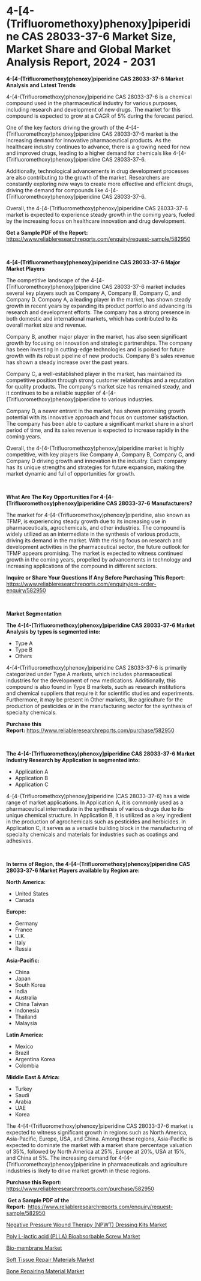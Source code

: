<p><h1>4-[4-(Trifluoromethoxy)phenoxy]piperidine CAS 28033-37-6 Market Size, Market Share and Global Market Analysis Report, 2024 - 2031</h1></p><p><strong>4-[4-(Trifluoromethoxy)phenoxy]piperidine CAS 28033-37-6 Market Analysis and Latest Trends</strong></p>
<p><p>4-[4-(Trifluoromethoxy)phenoxy]piperidine CAS 28033-37-6 is a chemical compound used in the pharmaceutical industry for various purposes, including research and development of new drugs. The market for this compound is expected to grow at a CAGR of 5% during the forecast period.</p><p>One of the key factors driving the growth of the 4-[4-(Trifluoromethoxy)phenoxy]piperidine CAS 28033-37-6 market is the increasing demand for innovative pharmaceutical products. As the healthcare industry continues to advance, there is a growing need for new and improved drugs, leading to a higher demand for chemicals like 4-[4-(Trifluoromethoxy)phenoxy]piperidine CAS 28033-37-6.</p><p>Additionally, technological advancements in drug development processes are also contributing to the growth of the market. Researchers are constantly exploring new ways to create more effective and efficient drugs, driving the demand for compounds like 4-[4-(Trifluoromethoxy)phenoxy]piperidine CAS 28033-37-6.</p><p>Overall, the 4-[4-(Trifluoromethoxy)phenoxy]piperidine CAS 28033-37-6 market is expected to experience steady growth in the coming years, fueled by the increasing focus on healthcare innovation and drug development.</p></p>
<p><strong>Get a Sample PDF of the Report:&nbsp;</strong> <a href="https://www.reliableresearchreports.com/enquiry/request-sample/582950">https://www.reliableresearchreports.com/enquiry/request-sample/582950</a></p>
<p>&nbsp;</p>
<p><strong>4-[4-(Trifluoromethoxy)phenoxy]piperidine CAS 28033-37-6 Major Market Players</strong></p>
<p><p>The competitive landscape of the 4-[4-(Trifluoromethoxy)phenoxy]piperidine CAS 28033-37-6 market includes several key players such as Company A, Company B, Company C, and Company D. Company A, a leading player in the market, has shown steady growth in recent years by expanding its product portfolio and advancing its research and development efforts. The company has a strong presence in both domestic and international markets, which has contributed to its overall market size and revenue.</p><p>Company B, another major player in the market, has also seen significant growth by focusing on innovation and strategic partnerships. The company has been investing in cutting-edge technologies and is poised for future growth with its robust pipeline of new products. Company B's sales revenue has shown a steady increase over the past years.</p><p>Company C, a well-established player in the market, has maintained its competitive position through strong customer relationships and a reputation for quality products. The company's market size has remained steady, and it continues to be a reliable supplier of 4-[4-(Trifluoromethoxy)phenoxy]piperidine to various industries.</p><p>Company D, a newer entrant in the market, has shown promising growth potential with its innovative approach and focus on customer satisfaction. The company has been able to capture a significant market share in a short period of time, and its sales revenue is expected to increase rapidly in the coming years.</p><p>Overall, the 4-[4-(Trifluoromethoxy)phenoxy]piperidine market is highly competitive, with key players like Company A, Company B, Company C, and Company D driving growth and innovation in the industry. Each company has its unique strengths and strategies for future expansion, making the market dynamic and full of opportunities for growth.</p></p>
<p>&nbsp;</p>
<p><strong>What Are The Key Opportunities For 4-[4-(Trifluoromethoxy)phenoxy]piperidine CAS 28033-37-6 Manufacturers?</strong></p>
<p><p>The market for 4-[4-(Trifluoromethoxy)phenoxy]piperidine, also known as TFMP, is experiencing steady growth due to its increasing use in pharmaceuticals, agrochemicals, and other industries. The compound is widely utilized as an intermediate in the synthesis of various products, driving its demand in the market. With the rising focus on research and development activities in the pharmaceutical sector, the future outlook for TFMP appears promising. The market is expected to witness continued growth in the coming years, propelled by advancements in technology and increasing applications of the compound in different sectors.</p></p>
<p><strong>Inquire or Share Your Questions If Any Before Purchasing This Report:</strong> <a href="https://www.reliableresearchreports.com/enquiry/pre-order-enquiry/582950">https://www.reliableresearchreports.com/enquiry/pre-order-enquiry/582950</a></p>
<p>&nbsp;</p>
<p><strong>Market Segmentation</strong></p>
<p><strong>The 4-[4-(Trifluoromethoxy)phenoxy]piperidine CAS 28033-37-6 Market Analysis by types is segmented into:</strong></p>
<p><ul><li>Type A</li><li>Type B</li><li>Others</li></ul></p>
<p><p>4-[4-(Trifluoromethoxy)phenoxy]piperidine CAS 28033-37-6 is primarily categorized under Type A markets, which includes pharmaceutical industries for the development of new medications. Additionally, this compound is also found in Type B markets, such as research institutions and chemical suppliers that require it for scientific studies and experiments. Furthermore, it may be present in Other markets, like agriculture for the production of pesticides or in the manufacturing sector for the synthesis of specialty chemicals.</p></p>
<p><strong>Purchase this Report:&nbsp;</strong><a href="https://www.reliableresearchreports.com/purchase/582950">https://www.reliableresearchreports.com/purchase/582950</a></p>
<p>&nbsp;</p>
<p><strong>The 4-[4-(Trifluoromethoxy)phenoxy]piperidine CAS 28033-37-6 Market Industry Research by Application is segmented into:</strong></p>
<p><ul><li>Application A</li><li>Application B</li><li>Application C</li></ul></p>
<p><p>4-[4-(Trifluoromethoxy)phenoxy]piperidine (CAS 28033-37-6) has a wide range of market applications. In Application A, it is commonly used as a pharmaceutical intermediate in the synthesis of various drugs due to its unique chemical structure. In Application B, it is utilized as a key ingredient in the production of agrochemicals such as pesticides and herbicides. In Application C, it serves as a versatile building block in the manufacturing of specialty chemicals and materials for industries such as coatings and adhesives.</p></p>
<p>&nbsp;</p>
<p><strong>In terms of Region, the 4-[4-(Trifluoromethoxy)phenoxy]piperidine CAS 28033-37-6 Market Players available by Region are:</strong></p>
<p>
    <p> <strong> North America: </strong>
        <ul>
            <li>United States</li>
            <li>Canada</li>
        </ul>
        </p> 
    <p> <strong> Europe: </strong>
        <ul>
            <li>Germany</li>
            <li>France</li>
            <li>U.K.</li>
            <li>Italy</li>
            <li>Russia</li>
        </ul>
        </p> 
    <p> <strong> Asia-Pacific: </strong>
        <ul>
            <li>China</li>
            <li>Japan</li>
            <li>South Korea</li>
            <li>India</li>
            <li>Australia</li>
            <li>China Taiwan</li>
            <li>Indonesia</li>
            <li>Thailand</li>
            <li>Malaysia</li>
        </ul>
        </p> 
    <p> <strong> Latin America: </strong>
        <ul>
            <li>Mexico</li>
            <li>Brazil</li>
            <li>Argentina Korea</li>
            <li>Colombia</li>
        </ul>
        </p> 
    <p> <strong> Middle East & Africa: </strong>
        <ul>
            <li>Turkey</li>
            <li>Saudi</li>
            <li>Arabia</li>
            <li>UAE</li>
            <li>Korea</li>
        </ul>
    </p>
    </p>
<p><p>The 4-[4-(Trifluoromethoxy)phenoxy]piperidine CAS 28033-37-6 market is expected to witness significant growth in regions such as North America, Asia-Pacific, Europe, USA, and China. Among these regions, Asia-Pacific is expected to dominate the market with a market share percentage valuation of 35%, followed by North America at 25%, Europe at 20%, USA at 15%, and China at 5%. The increasing demand for 4-[4-(Trifluoromethoxy)phenoxy]piperidine in pharmaceuticals and agriculture industries is likely to drive market growth in these regions.</p></p>
<p><strong>Purchase this Report: </strong><a href="https://www.reliableresearchreports.com/purchase/582950">https://www.reliableresearchreports.com/purchase/582950</a></p>
<p>&nbsp;<strong>Get a Sample PDF of the Report:&nbsp;&nbsp;</strong><a href="https://www.reliableresearchreports.com/enquiry/request-sample/582950">https://www.reliableresearchreports.com/enquiry/request-sample/582950</a></p>
<p><strong></strong></p>
<p><p><a href="https://medium.com/p/75ed58488fa4/edit">Negative Pressure Wound Therapy (NPWT) Dressing Kits Market</a></p><p><a href="https://medium.com/p/3c43b32e681f/edit">Poly L-lactic acid (PLLA) Bioabsorbable Screw Market</a></p><p><a href="https://medium.com/p/de641788f562/edit">Bio-membrane Market</a></p><p><a href="https://medium.com/p/1a9c95260610/edit">Soft Tissue Repair Materials Market</a></p><p><a href="https://medium.com/p/05f5767261cc/edit">Bone Repairing Material Market</a></p></p>